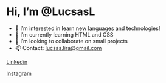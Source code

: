 # Hi, I’m @LucsasL
- 👀 I’m interested in learn new languages and technologies!
- 🌱 I’m currently learning HTML and CSS
- 💞️ I’m looking to collaborate on small projects
- 📫 Contact: lucsas.lira@gmail.com

<a href="https://www.linkedin.com/in/lucsas/" target="_blank" rel="external">Linkedin</a>

<a href="https://www.instagram.com/lucsas.l/" target="_blank" rel="external">Instagram</a>

<!---
LucsasL/LucsasL is a ✨ special ✨ repository because its `README.md` (this file) appears on your GitHub profile.
You can click the Preview link to take a look at your changes.
--->
